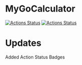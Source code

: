# MyGoCalculator
[![Actions Status](https://github.com/gabrielleeyj/MyGoCalculator/workflows/workflow/badge.svg)](https://github.com/gabrielleeyj/MyGoCalculator/actions)
[![Actions Status](https://github.com/gabrielleeyj/MyGoCalculator/workflows/README%20Info%20Update/badge.svg)](https://github.com/gabrielleeyj/MyGoCalculator/actions)

# Updates

Added Action Status Badges

<!--START_SECTION_PROFILE_VIEWS:readme-info-->
<!--END_SECTION_PROFILE_VIEWS:readme-info-->

<!--START_SECTION_LINES_OF_CODE:readme-info-->
<!--END_SECTION_LINES_OF_CODE:readme-info-->

<!--START_CONTRIBUTIONS:readme-info-->
<!--END_CONTRIBUTIONS:readme-info-->

<!--START_SECTION_DAILY_COMMIT:readme-info-->
<!--END_SECTION_DAILY_COMMIT:readme-info-->

<!--START_SECTION_WEEKLY_COMMIT:readme-info-->
<!--END_SECTION_WEEKLY_COMMIT:readme-info-->

<!--START_SECTION_LANGUAGE:readme-info-->
<!--END_SECTION_LANGUAGE:readme-info-->
